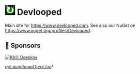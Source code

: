 ![Icon](img/tiny.png) Devlooped
============

Main site for https://www.devlooped.com. 
See also our NuGet on https://www.nuget.org/profiles/Devlooped.

## 💛 Sponsors

<!-- sponsors -->

<a href='https://github.com/KirillOsenkov'>
  <img src='https://avatars.githubusercontent.com/u/679326?s=35&v=4' alt='Kirill Osenkov' title='Kirill Osenkov'>
</a>

<!-- sponsors -->

*[get mentioned here too](https://github.com/sponsors/devlooped)!*
